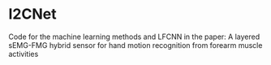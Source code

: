 # I2CNet
Code for the machine learning methods and LFCNN in the paper: A layered sEMG-FMG hybrid sensor for hand motion recognition from forearm muscle activities
